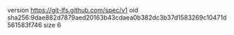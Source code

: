 version https://git-lfs.github.com/spec/v1
oid sha256:9dae882d7879aed20163b43cdaea0b382dc3b37d1583269c10471d561583f746
size 6
